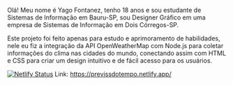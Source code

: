 Olá! Meu nome é Yago Fontanez, tenho 18 anos e sou estudante de Sistemas de Informação em Bauru-SP, sou Designer Gráfico em uma empresa de Sistemas de Informação em Dois Córregos-SP.


Este projeto foi feito apenas para estudo e aprimoramento de habilidades, nele eu fiz a integração da API OpenWeatherMap com Node.js para coletar informações do clima nas cidades do mundo, conectando assim com HTML e CSS para criar um design intuitivo e de fácil acesso para os usuários.


[![Netlify Status](https://api.netlify.com/api/v1/badges/9d75fe6e-d22e-4b07-bc04-cd8ef1b9549e/deploy-status)](https://app.netlify.com/sites/previssdotempo/deploys)
Link: https://previssdotempo.netlify.app/
